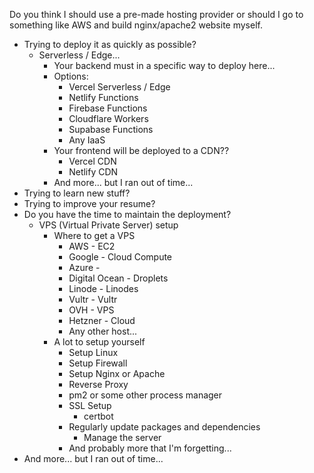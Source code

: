 Do you think I should use a pre-made hosting provider or should I go to something like AWS and build nginx/apache2 website myself.

* Trying to deploy it as quickly as possible?
  * Serverless / Edge...
    * Your backend must in a specific way to deploy here...
    * Options:
      * Vercel Serverless / Edge
      * Netlify Functions
      * Firebase Functions
      * Cloudflare Workers
      * Supabase Functions
      * Any IaaS
    * Your frontend will be deployed to a CDN??
      * Vercel CDN
      * Netlify CDN
    * And more... but I ran out of time...
* Trying to learn new stuff?
* Trying to improve your resume?
* Do you have the time to maintain the deployment?
  * VPS (Virtual Private Server) setup
    * Where to get a VPS
      * AWS - EC2
      * Google - Cloud Compute
      * Azure - 
      * Digital Ocean - Droplets
      * Linode - Linodes
      * Vultr - Vultr
      * OVH - VPS
      * Hetzner - Cloud
      * Any other host...
    * A lot to setup yourself
      * Setup Linux
      * Setup Firewall
      * Setup Nginx or Apache
      * Reverse Proxy
      * pm2 or some other process manager
      * SSL Setup
        * certbot
      * Regularly update packages and dependencies
        * Manage the server
      * And probably more that I'm forgetting...
* And more... but I ran out of time...